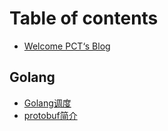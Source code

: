 # Table of contents

* [Welcome PCT‘s Blog](README.md)

## Golang

* [Golang调度](golang/untitled.md)
* [protobuf简介](golang/protobuf-jian-jie.md)

